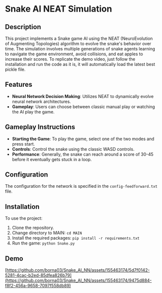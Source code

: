 # Snake AI NEAT Simulation

## Description
This project implements a Snake game AI using the NEAT (NeuroEvolution of Augmenting Topologies) algorithm to evolve the snake's behavior over time. The simulation involves multiple generations of snake agents learning to navigate the game environment, avoid collisions, and eat apples to increase their scores.
To replicate the demo video, just follow the installation and run the code as it is, it will automatically load the latest best pickle file. 

## Features
- **Neural Network Decision Making**: Utilizes NEAT to dynamically evolve neural network architectures.
- **Gameplay**: Users can choose between classic manual play or watching the AI play the game.

## Gameplay Instructions
- **Starting the Game**: To play the game, select one of the two modes and press start.
- **Controls**: Control the snake using the classic WASD controls.
- **Performance**: Generally, the snake can reach around a score of 30-45 before it eventually gets stuck in a loop.

## Configuration
The configuration for the network is specified in the `config-feedforward.txt` file.

## Installation
To use the project:
1. Clone the repository.
2. Change directory to MAIN: `cd MAIN`
3. Install the required packages: `pip install -r requirements.txt`
4. Run the game: `python Snake.py`

## Demo
[https://github.com/borna03/Snake_AI_NN/assets/155463174/5d7f0142-5281-4cac-b2ed-85dfea826b79](https://github.com/borna03/Snake_AI_NN/assets/155463174/9475d884-f8f2-456a-9658-7097f558db89)
